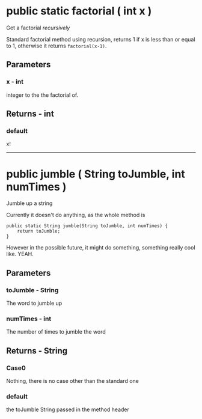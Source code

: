 # public static factorial ( int x )

Get a factorial *recursively*

Standard factorial method using recursion, returns 1 if x is less than
or equal to 1, otherwise it returns `factorial(x-1)`.

## Parameters

### x - int

integer to the the factorial of.
		

## Returns - int
### default 

x!
		
-----

# public jumble ( String toJumble, int numTimes )

Jumble up a string

Currently it doesn't do anything, as the whole method is

	public static String jumble(String toJumble, int numTimes) {
		return toJumble;
	}

However in the possible future, it might do something, something
really cool like. YEAH.

## Parameters

### toJumble - String

The word to jumble up

### numTimes - int

The number of times to jumble the word
		

## Returns - String
### Case0 	

Nothing, there is no case other than the standard one
		
### default 	

the toJumble String passed in the method header
